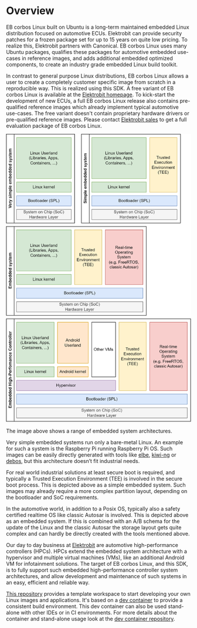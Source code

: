 # Overview

EB corbos Linux built on Ubuntu is a long-term maintained embedded Linux distribution focused on automotive ECUs.
Elektrobit can provide security patches for a frozen package set for up to 15 years on quite low pricing.
To realize this, Elektrobit partners with Canonical.
EB corbos Linux uses many Ubuntu packages, qualifies these packages for automotive embedded use-cases in reference images, and adds additional embedded optimized components, to create an industry grade embedded Linux build toolkit.

In contrast to general purpose Linux distributions, EB corbos Linux allows a user to create a completely customer specific image from scratch in a reproducible way.
This is realized using this SDK.
A free variant of EB corbos Linux is available at the [Elektrobit homepage](https://www.elektrobit.com/products/ecu/eb-corbos/linux-built-on-ubuntu/). To kick-start the development of new ECUs, a full EB corbos Linux release also contains pre-qualified reference images which already implement typical automotive use-cases.
The free variant doesn't contain proprietary hardware drivers or pre-qualified reference images.
Please contact [Elektrobit sales](https://www.elektrobit.com/contact-us/) to get a full evaluation package of EB corbos Linux.

![Embedded Systems](assets/EmbeddedSystem.png)

The image above shows a range of embedded system architectures.

Very simple embedded systems run only a bare-metal Linux.
An example for such a system is the Raspberry Pi running Raspberry Pi OS.
Such images can be easily directly generated with tools like [elbe](https://elbe-rfs.org/), [kiwi-ng](https://osinside.github.io/kiwi/) or [debos](https://github.com/go-debos/debos), but this architecture doesn’t fit industrial needs.

For real world industrial solutions at least secure boot is required, and typically a Trusted Execution Environment (TEE) is involved in the secure boot process.
This is depicted above as a simple embedded system.
Such images may already require a more complex partition layout, depending on the bootloader and SoC requirements.

In the automotive world, in addition to a Posix OS, typically also a safety certified realtime OS like classic Autosar is involved.
This is depicted above as an embedded system.
If this is combined with an A/B schema for the update of the Linux and the classic Autosar the storage layout gets quite complex and can hardly be directly created with the tools mentioned above.

Our day to day business at [Elektrobit](https://www.elektrobit.com/) are automotive high-performance controllers (HPCs). HPCs extend the embedded system architecture with a hypervisor and multiple virtual machines (VMs), like an additional Android VM for infotainment solutions.
The target of EB corbos Linux, and this SDK, is to fully support such embedded high-performance controller system architectures, and allow development and maintenance of such systems in an easy, efficient and reliable way.

[This repository](https://github.com/Elektrobit/ebcl_template/) provides a template workspace to start developing your own Linux images and applications.
It's based on a [dev container](https://github.com/Elektrobit/ebcl_dev_container) to provide a consistent build environment.
This dev container can also be used stand-alone with other IDEs or in CI environments.
For more details about the container and stand-alone usage look at the [dev container repository](https://github.com/Elektrobit/ebcl_dev_container).
